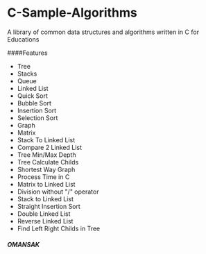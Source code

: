 # C-Sample-Algorithms
A library of common data structures and algorithms written in C for Educations

####Features 
* Tree
* Stacks
* Queue
* Linked List
* Quick Sort
* Bubble Sort
* Insertion Sort
* Selection Sort
* Graph
* Matrix
* Stack To Linked List
* Compare 2 Linked List
* Tree Min/Max Depth
* Tree Calculate Childs
* Shortest Way Graph
* Process Time in C
* Matrix to Linked List
* Division without "/" operator
* Stack to Linked List
* Straight Insertion Sort
* Double Linked List
* Reverse Linked List
* Find Left Right Childs in Tree

##### OMANSAK
